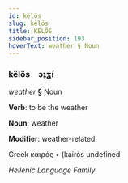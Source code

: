 ```yaml
---
id: këlös
slug: këlös
title: KËLÖS
sidebar_position: 193
hoverText: weather § Noun
---
```


### këlös&emsp;<span kind="abugida">ɔʇʓ́ı</span>

*weather* **§** Noun

**Verb**: to be the weather

**Noun**: weather

**Modifier**: weather-related

Greek καιρός • (kairós undefined

*Hellenic Language Family*